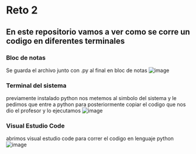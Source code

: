 # Reto 2
## En este repositorio vamos a ver como se corre un codigo en diferentes terminales
### Bloc de notas
Se guarda el archivo junto con .py al final en bloc de notas
![image](https://github.com/lilacoffee12/Reto/assets/143018426/3ebcfc57-3550-474b-8b88-8002290b550d)
### Terminal del sistema
previamente instalado python nos metemos al simbolo del sistema y le pedimos que entre a python para posteriormente copiar el codigo que nos dio el profesor y lo ejecutamos
![image](https://github.com/lilacoffee12/Reto/assets/143018426/d20fe0db-2899-4cd4-9f93-036478e6ff1a)
### Visual Estudio Code
abrimos visual estudio code para correr el codigo en lenguaje python
![image](https://github.com/lilacoffee12/Reto/assets/143018426/c94599f2-c46e-42b4-bd32-7f646662adb7)

